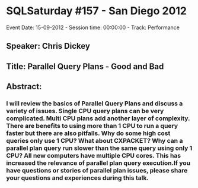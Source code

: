 # SQLSaturday #157 - San Diego 2012
Event Date: 15-09-2012 - Session time: 00:00:00 - Track: Performance
## Speaker: Chris Dickey
## Title: Parallel Query Plans - Good and Bad
## Abstract:
### I will review the basics of Parallel Query Plans and discuss a variety of issues. Single CPU query plans can be very complicated. Multi CPU plans add another layer of complexity. There are benefits to using more than 1 CPU to run a query faster but there are also pitfalls. Why do some high cost queries only use 1 CPU? What about CXPACKET? Why can a parallel plan query run slower than the same query using only 1 CPU?  All new computers have multiple CPU cores. This has increased the relevance of parallel plan query execution.If you have questions or stories of parallel plan issues, please share your questions and experiences during this talk.
